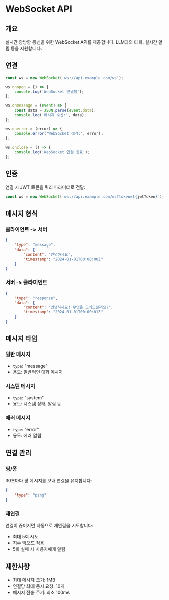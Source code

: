 # WebSocket API

## 개요

실시간 양방향 통신을 위한 WebSocket API를 제공합니다. LLM과의 대화, 실시간 알림 등을 지원합니다.

## 연결

```javascript
const ws = new WebSocket('ws://api.example.com/ws');

ws.onopen = () => {
    console.log('WebSocket 연결됨');
};

ws.onmessage = (event) => {
    const data = JSON.parse(event.data);
    console.log('메시지 수신:', data);
};

ws.onerror = (error) => {
    console.error('WebSocket 에러:', error);
};

ws.onclose = () => {
    console.log('WebSocket 연결 종료');
};
```

## 인증

연결 시 JWT 토큰을 쿼리 파라미터로 전달:

```javascript
const ws = new WebSocket(`ws://api.example.com/ws?token=${jwtToken}`);
```

## 메시지 형식

### 클라이언트 -> 서버

```json
{
    "type": "message",
    "data": {
        "content": "안녕하세요",
        "timestamp": "2024-01-01T00:00:00Z"
    }
}
```

### 서버 -> 클라이언트

```json
{
    "type": "response",
    "data": {
        "content": "안녕하세요! 무엇을 도와드릴까요?",
        "timestamp": "2024-01-01T00:00:01Z"
    }
}
```

## 메시지 타입

### 일반 메시지
- `type`: "message"
- 용도: 일반적인 대화 메시지

### 시스템 메시지
- `type`: "system"
- 용도: 시스템 상태, 알림 등

### 에러 메시지
- `type`: "error"
- 용도: 에러 알림

## 연결 관리

### 핑/퐁
30초마다 핑 메시지를 보내 연결을 유지합니다:

```json
{
    "type": "ping"
}
```

### 재연결
연결이 끊어지면 자동으로 재연결을 시도합니다:
- 최대 5회 시도
- 지수 백오프 적용
- 5회 실패 시 사용자에게 알림

## 제한사항

- 최대 메시지 크기: 1MB
- 연결당 최대 동시 요청: 10개
- 메시지 전송 주기: 최소 100ms 